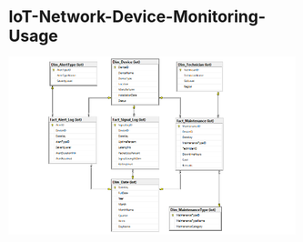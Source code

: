 # IoT-Network-Device-Monitoring-Usage
![Schema](https://github.com/rakeshmen/IoT-Network-Device-Monitoring-Usage/blob/main/Schema/IoT_Network_Monitoring_Schema.png?raw=true)
